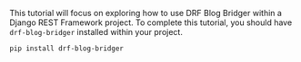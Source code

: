 This tutorial will focus on exploring how to use DRF Blog Bridger within a Django REST Framework project. To complete this tutorial, you should have `drf-blog-bridger` installed within your project.

```bash
pip install drf-blog-bridger
```

